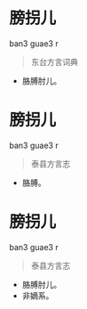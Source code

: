 # 膀拐儿
ban3 guae3 r
> 东台方言词典
- 胳膊肘儿。

# 膀拐儿
ban3 guae3 r
> 泰县方言志
- 胳膊。

# 膀拐儿
ban3 guae3 r
> 泰县方言志
- 胳膊肘儿。
- 非嫡系。
